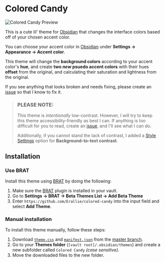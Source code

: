 # Colored Candy
![Colored Candy Preview](Attachments/colored-candy-combined-preview-2.png)

This is a cute lil' theme for [Obsidian](https://obsidian.md/) that changes the interface colors based off of your chosen accent color.

You can choose your accent color in [Obsidian](https://obsidian.md/) under **Settings → Appearance → Accent color**.

This theme will change the **background colors** according to your accent color's **hue**, and create **two *new* psuedo accent colors** with their hues **offset** from the original, and calculating their saturation and lightness from the original.

If you see anything that looks broken and needs fixing, please create an [issue](https://github.com/Erallie/colored-candy/issues) so that I know to fix it.

> ### **PLEASE NOTE:**
> This theme is *intentionally* low-contrast. However, I will try to keep this theme accessibility-friendly as best I can. If anything is too difficult for you to read, create an [issue](https://github.com/Erallie/colored-candy/issues), and I'll see what I can do.
> 
> Additionally, if you cannot stand the lack of contrast, I added a [Style Settings](https://obsidian.md/plugins?id=obsidian-style-settings) option for **Background-to-text contrast**.
## Installation
### Use BRAT
Install this theme using [BRAT](https://obsidian.md/plugins?id=obsidian42-brat) by doing the following:
1. Make sure the [BRAT](https://obsidian.md/plugins?id=obsidian42-brat) plugin is installed in your vault.
2. Go to **Settings → BRAT → Beta Themes List → Add Beta Theme**
3. Enter `https://github.com/Erallie/colored-candy` into the input field and select **Add Theme**.
### Manual installation
To install this theme manually, follow these steps:
1. Download [`theme.css`](https://github.com/Erallie/colored-candy/blob/master/theme.css) and [`manifest.json`](https://github.com/Erallie/colored-candy/blob/master/manifest.json) from the [master branch](https://github.com/Erallie/colored-candy/tree/master).
2. Go to your **Themes folder** (`[vault root]/.obsidian/themes`) and create a new subfolder called `Colored Candy` *(case sensitive)*.
3. Move the downloaded files to the new folder.